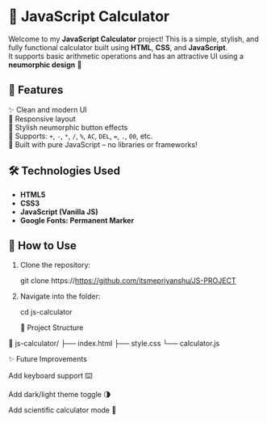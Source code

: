 # 🧮 JavaScript Calculator

Welcome to my **JavaScript Calculator** project! This is a simple, stylish, and fully functional calculator built using **HTML**, **CSS**, and **JavaScript**.  
It supports basic arithmetic operations and has an attractive UI using a **neumorphic design** 🌟

## 🚀 Features

✨ Clean and modern UI  
📱 Responsive layout  
🎨 Stylish neumorphic button effects  
🧠 Supports: `+`, `-`, `*`, `/`, `%`, `AC`, `DEL`, `=`, `.`, `00`, etc.  
🎯 Built with pure JavaScript – no libraries or frameworks!

## 🛠 Technologies Used

- **HTML5**
- **CSS3**
- **JavaScript (Vanilla JS)**
- **Google Fonts: Permanent Marker**

## 🧩 How to Use

1. Clone the repository:
   
   git clone https://https://github.com/itsmepriyanshu/JS-PROJECT
   
3. Navigate into the folder:

    cd js-calculator


   📂 Project Structure
   
📁 js-calculator/
├── index.html
├── style.css
└── calculator.js


✨ Future Improvements

Add keyboard support ⌨️

Add dark/light theme toggle 🌗

Add scientific calculator mode 🧪
